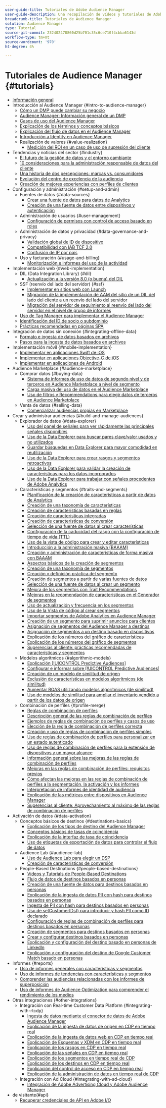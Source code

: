 ```yaml
---
user-guide-title: Tutoriales de Adobe Audience Manager
user-guide-description: Una recopilación de vídeos y tutoriales de Adobe Analytics.
breadcrumb-title: Tutoriales de Audience Manager
solution: Audience Manager
type: Tutorial
source-git-commit: 232402478860d25b701c35c6ce710f4cbba6143d
workflow-type: tm+mt
source-wordcount: '970'
ht-degree: 4%

---
```



# Tutoriales de Audience Manager {#tutorials}

+ [Información general](overview.md)
+ Introducción al Audience Manager {#intro-to-audience-manager}
   + [Cómo un DMP puede cambiar su negocio](intro-to-audience-manager/how-a-dmp-can-change-your-business.md)
   + [Audience Manager: Información general de un DMP](intro-to-audience-manager/audience-manager-overview-of-a-dmp.md)
   + [Casos de uso del Audience Manager](intro-to-audience-manager/audience-manager-use-cases.md)
   + [Explicación de los términos y conceptos básicos](intro-to-audience-manager/understanding-basic-terms-and-concepts-in-audience-manager.md)
   + [Explicación del flujo de datos en el Audience Manager](intro-to-audience-manager/understanding-the-data-flow-in-audience-manager.md)
   + [Introducción a Identity en Audience Manager](intro-to-audience-manager/introduction-to-identity-in-audience-manager.md)
   + Realización de valores {#value-realization}
      + [Medición del ROI en un caso de uso de supresión del cliente](intro-to-audience-manager/value-realization/measuring-roi-in-a-customer-suppression-use-case.md)
+ Tendencias y noticias del sector {#industry}
   + [El futuro de la gestión de datos y el entorno cambiante](https://experienceleague.adobe.com/docs/platform-learn/tutorials/industry/the-future-of-data-management-and-the-changing-environment.html)
   + [10 consideraciones para la administración responsable de datos del cliente](https://experienceleague.adobe.com/docs/platform-learn/tutorials/privacy/ten-considerations-for-responsible-customer-data-management.html)
   + [Una historia de dos percepciones: marcas vs. consumidores](https://experienceleague.adobe.com/docs/platform-learn/tutorials/industry/brands-vs-consumers.html)
   + [Evolución del centro de excelencia de la audiencia](https://experienceleague.adobe.com/docs/platform-learn/tutorials/industry/evolving-your-audience-center-of-excellence.html)
   + [Creación de mejores experiencias con perfiles de clientes](https://experienceleague.adobe.com/docs/platform-learn/tutorials/industry/building-better-experiences-with-customer-profiles.html)
+ Configuración y administración {#setup-and-admin}
   + Fuentes de datos {#data-sources}
      + [Crear una fuente de datos para datos de Analytics](setup-and-admin/data-sources/create-a-data-source-for-analytics-data.md)
      + [Creación de una fuente de datos entre dispositivos y autenticación](setup-and-admin/data-sources/creating-a-cross-device-data-source-and-authenticating.md)
   + Administración de usuarios {#user-management}
      + [Configuración de permisos con control de acceso basado en roles](setup-and-admin/user-management/setting-permissions-with-role-based-access-control.md)
   + Administración de datos y privacidad {#data-governance-and-privacy}
      + [Validación global de ID de dispositivo](setup-and-admin/data-governance-and-privacy/global-device-id-validation.md)
      + [Compatibilidad con IAB TCF 2.0](setup-and-admin/data-governance-and-privacy/iab-tcf-support.md)
      + [Confusión de IP por país](setup-and-admin/data-governance-and-privacy/ip-obfuscation-by-country.md)
   + Uso y facturación {#usage-and-billing}
      + [Monitorización e informes del uso de la actividad](setup-and-admin/usage-and-billing/monitoring-and-reporting-on-activity-usage.md)
+ Implementación web {#web-implementation}
   + DIL (Data Integration Library) {#dil}
      + [Actualización a la versión 8.0 (o buena) del DIL](web-implementation/dil/updating-to-dil-version-8-0-or-greater.md)
   + SSF (reenvío del lado del servidor) {#ssf}
      + [Implementar en sitios web con Launch](https://experienceleague.adobe.com/docs/launch-learn/implementing-in-websites-with-launch/index.html?lang=en)
      + [Migración de la implementación de AAM del sitio de un DIL del lado del cliente a un reenvío del lado del servidor](web-implementation/ssf/migrating-your-site-implementation-from-client-side-dil-to-server-side-forwarding.md)
      + [Migración del servidor de seguimiento al reenvío del lado del servidor en el nivel de grupo de informes](web-implementation/ssf/migrating-from-tracking-server-to-report-suite-level-server-side-forwarding.md)
   + [Uso de Tag Manager para implementar el Audience Manager](web-implementation/using-tag-managers-to-implement-audience-manager.md)
   + [Identificación del ID de socio o subdominio](web-implementation/how-to-identify-your-partner-id-or-subdomain.md)
   + [Prácticas recomendadas en páginas SPA](web-implementation/using-best-practices-on-spa-pages-when-sending-data-to-aam.md)
+ Integración de datos sin conexión {#integrating-offline-data}
   + [Formato e ingesta de datos basados en archivos](integrating-offline-data/formatting-and-ingesting-file-based-data.md)
   + [Pasos para la ingesta de datos basados en archivos](integrating-offline-data/steps-for-ingesting-file-based-data.md)
+ Implementación móvil {#mobile-implementation}
   + [Implementar en aplicaciones Swift de iOS](https://experienceleague.adobe.com/docs/launch-learn/implementing-in-mobile-ios-swift-apps-with-launch/index.html?lang=en)
   + [Implementar en aplicaciones Objective-C de iOS](https://experienceleague.adobe.com/docs/launch-learn/implementing-in-mobile-ios-objective-c-apps-with-launch/index.html?lang=en)
   + [Implementar en aplicaciones de Android](https://experienceleague.adobe.com/docs/launch-learn/implementing-in-mobile-android-apps-with-launch/index.html?lang=en)
+ Audience Marketplace {#audience-marketplace}
   + Comprar datos {#buying-data}
      + [Sistema de informes de uso de datos de segundo nivel y de terceros en Audience Marketplace a nivel de segmento](audience-marketplace/buying-data/reporting-2nd-and-3rd-party-data-usage-in-the-audience-marketplace-at-the-segment-level.md)
      + [Carga masiva del uso de datos en el Audience Marketplace](audience-marketplace/buying-data/bulk-uploading-data-usage-into-the-audience-marketplace.md)
      + [Uso de filtros y Recommendations para elegir datos de terceros en Audience Marketplace](audience-marketplace/buying-data/using-filters-and-recommendations-to-choose-3rd-party-data-in-audience-marketplace.md)
   + Venta de datos {#selling-data}
      + [Comercializar audiencias propias en Marketplace](audience-marketplace/selling-data/commercialize-owned-audiences-on-marketplace.md)
+ Crear y administrar audiencias {#build-and-manage-audiences}
   + Explorador de datos {#data-explorer}
      + [Uso del panel de señales para ver rápidamente las principales señales disponibles](build-and-manage-audiences/data-explorer/using-the-signals-dashboard-to-quickly-view-top-available-signals.md)
      + [Uso de la Data Explorer para buscar pares clave/valor usados y no utilizados](build-and-manage-audiences/data-explorer/using-data-explorer-to-search-for-used-and-unused-key-value-pairs.md)
      + [Guardar búsquedas en Data Explorer para mayor comodidad en reutilización](build-and-manage-audiences/data-explorer/saving-searches-in-data-explorer-for-convenience-in-re-use.md)
      + [Uso de la Data Explorer para crear rasgos y segmentos retroactivos](build-and-manage-audiences/data-explorer/using-data-explorer-to-create-retroactive-traits-and-segments.md)
      + [Uso de la Data Explorer para validar la creación de características para los datos incorporados](build-and-manage-audiences/data-explorer/using-data-explorer-to-validate-trait-creation-for-your-onboarded-data.md)
      + [Uso de la Data Explorer para trabajar con señales procedentes de Adobe Analytics](build-and-manage-audiences/data-explorer/using-data-explorer-to-work-with-signals-coming-from-adobe-analytics.md)
   + Características y segmentos {#traits-and-segments}
      + [Planificación de la creación de características a partir de datos de Analytics](build-and-manage-audiences/traits-and-segments/planning-trait-creation-from-analytics-data.md)
      + [Creación de una taxonomía de características](build-and-manage-audiences/traits-and-segments/creating-a-trait-taxonomy.md)
      + [Creación de características basadas en reglas](build-and-manage-audiences/traits-and-segments/creating-rule-based-traits.md)
      + [Creación de características integradas](build-and-manage-audiences/traits-and-segments/creating-onboarded-traits.md)
      + [Creación de características de conversión](build-and-manage-audiences/traits-and-segments/creating-conversion-traits.md)
      + [Selección de una fuente de datos al crear características](build-and-manage-audiences/traits-and-segments/choosing-a-data-source-when-creating-traits.md)
      + [Configuración de la caducidad del rasgo con la configuración de tiempo de vida (TTL)](build-and-manage-audiences/traits-and-segments/configuring-trait-expiration-with-the-time-to-live-ttl-setting.md)
      + [Uso de la vista de código para crear y editar características](build-and-manage-audiences/traits-and-segments/using-code-view-to-create-and-edit-traits.md)
      + [Introducción a la administración masiva (BAAAM)](build-and-manage-audiences/traits-and-segments/introduction-to-bulk-management-baaam.md)
      + [Creación y administración de características de forma masiva con BAAAM](build-and-manage-audiences/traits-and-segments/creating-and-managing-traits-in-bulk-with-baaam.md)
      + [Aspectos básicos de la creación de segmentos](build-and-manage-audiences/traits-and-segments/the-basics-of-creating-segments.md)
      + [Creación de una taxonomía de segmentos](build-and-manage-audiences/traits-and-segments/creating-a-segment-taxonomy.md)
      + [Creación y definición práctica del segmento](build-and-manage-audiences/traits-and-segments/practical-segment-definition-and-creation.md)
      + [Creación de segmentos a partir de varias fuentes de datos](build-and-manage-audiences/traits-and-segments/creating-segments-from-multiple-data-sources.md)
      + [Selección de una fuente de datos al crear un segmento](build-and-manage-audiences/traits-and-segments/choosing-a-data-source-when-creating-a-segment.md)
      + [Mejora de los segmentos con Trait Recommendations](build-and-manage-audiences/traits-and-segments/enhancing-your-segments-with-trait-recommendations.md)
      + [Mejoras en la recomendación de características en el Generador de segmentos](build-and-manage-audiences/traits-and-segments/trait-recommendation-enhancements-in-the-segment-builder.md)
      + [Uso de actualización y frecuencia en los segmentos](build-and-manage-audiences/traits-and-segments/using-recency-and-frequency-in-segments.md)
      + [Uso de la Vista de código al crear segmentos](build-and-manage-audiences/traits-and-segments/using-code-view-when-building-segments.md)
      + [Importar segmentos de Adobe Analytics en Audience Manager](build-and-manage-audiences/traits-and-segments/import-aa-segments-into-aam.md)
      + [Creación de un segmento para suprimir anuncios para clientes](build-and-manage-audiences/traits-and-segments/building-a-segment-to-suppress-ads-to-customers.md)
      + [Asignación de segmentos del Audience Manager a destinos](build-and-manage-audiences/traits-and-segments/mapping-audience-manager-segments-to-destinations.md)
      + [Asignación de segmentos a un destino basado en dispositivos](build-and-manage-audiences/traits-and-segments/mapping-segments-to-a-device-based-destination.md)
      + [Explicación de los números del gráfico de características](build-and-manage-audiences/traits-and-segments/understanding-numbers-in-the-trait-graph.md)
      + [Explicación de los números del gráfico de segmentos](build-and-manage-audiences/traits-and-segments/understanding-numbers-in-the-segment-graph.md)
      + [Sugerencias al cliente: prácticas recomendadas de características y segmentos](build-and-manage-audiences/traits-and-segments/customer-tips-traits-and-segments-best-practices.md)
   + Modelos algorítmicos {#algorithmic-models}
      + [Explicación [!UICONTROL Predictive Audiences]](build-and-manage-audiences/algorithmic-models/understanding-predictive-audiences.md)
      + [Configurar e informar sobre [!UICONTROL Predictive Audiences]](build-and-manage-audiences/algorithmic-models/configure-and-report-on-predictive-audiences.md)
      + [Creación de un modelo de similitud de origen](build-and-manage-audiences/algorithmic-models/creating-a-first-party-look-alike-model.md)
      + [Exclusión de características en modelos algorítmicos (de similitud)](build-and-manage-audiences/algorithmic-models/excluding-traits-in-algorithmic-look-alike-models.md)
      + [Aumentar ROAS utilizando modelos algorítmicos (de similitud)](build-and-manage-audiences/algorithmic-models/increase-roas-by-using-algorithmic-look-alike-models.md)
      + [Uso de modelos de similitud para ampliar el inventario vendido a partir de los datos de origen](build-and-manage-audiences/algorithmic-models/using-look-alike-models-to-extend-sold-out-inventory-from-your-1st-party-data.md)
   + Combinación de perfiles {#profile-merge}
      + [Reglas de combinación de perfiles](build-and-manage-audiences/profile-merge/profile-merge.md)
      + [Descripción general de las reglas de combinación de perfiles](build-and-manage-audiences/profile-merge/overview-of-profile-merge-rules.md)
      + [Ejemplos de reglas de combinación de perfiles y casos de uso](build-and-manage-audiences/profile-merge/profile-merge-rule-examples-and-use-cases.md)
      + [Elección de la regla de combinación de perfiles correcta](build-and-manage-audiences/profile-merge/choosing-the-right-profile-merge-rule.md)
      + [Creación y uso de reglas de combinación de perfiles simples](build-and-manage-audiences/profile-merge/creating-and-using-simple-profile-merge-rules.md)
      + [Uso de reglas de combinación de perfiles para personalizar en un estado autenticado](build-and-manage-audiences/profile-merge/using-profile-merge-rules-to-personalize-in-an-authenticated-state.md)
      + [Uso de reglas de combinación de perfiles para la extensión de dispositivos y un mayor alcance](build-and-manage-audiences/profile-merge/using-profile-merge-rules-for-device-extension-and-increased-reach.md)
      + [Información general sobre las mejoras de las reglas de combinación de perfiles](build-and-manage-audiences/profile-merge/overview-of-profile-merge-rule-enhancements.md)
      + [Mejoras en las reglas de combinación de perfiles: requisitos previos](build-and-manage-audiences/profile-merge/profile-merge-rule-enhancements-pre-requisites.md)
      + [Cómo afectan las mejoras en las reglas de combinación de perfiles a la segmentación, la activación y los informes](build-and-manage-audiences/profile-merge/how-profile-merge-rule-enhancements-impact-segmentation-activation-and-reporting.md)
      + [Interpretación de informes de identidad de audiencia](build-and-manage-audiences/profile-merge/interpret-audience-identity-reporting.md)
      + [Explicación de las métricas entre dispositivos en Audience Manager](build-and-manage-audiences/profile-merge/understanding-cross-device-metrics-in-audience-manager.md)
      + [Sugerencias al cliente: Aprovechamiento al máximo de las reglas de combinación de perfiles](build-and-manage-audiences/profile-merge/customer-tips-getting-the-most-out-of-profile-merge-rules.md)
+ Activación de datos {#data-activation}
   + Conceptos básicos de destinos {#destinations-basics}
      + [Explicación de los tipos de destino del Audience Manager](data-activation/destinations-basics/understanding-audience-manager-destination-types.md)
      + [Conceptos básicos de tasas de coincidencia](data-activation/destinations-basics/understanding-match-rates.md)
      + [Explicación de la interfaz de tasa de coincidencia](data-activation/destinations-basics/understanding-the-match-rate-interface-in-audience-manager.md)
      + [Uso de etiquetas de exportación de datos para controlar el flujo de datos](data-activation/destinations-basics/using-data-export-labels-to-control-data-flow.md)
   + Audience Lab {#audience-lab}
      + [Uso de Audience Lab para elegir un DSP](data-activation/audience-lab/using-audience-lab-to-choose-a-dsp.md)
      + [Creación de características de conversión](https://experienceleague.adobe.com/docs/audience-manager-learn/tutorials/build-and-manage-audiences/traits-and-segments/creating-conversion-traits.html)
   + People-Based Destinations {#people-based-destinations}
      + [Vídeos y Tutorials de People-Based Destinations](data-activation/people-based-destinations/pbd.md)
      + [Flujo de datos de destinos basados en personas](data-activation/people-based-destinations/people-based-destinations-data-flow.md)
      + [Creación de una fuente de datos para destinos basados en personas](data-activation/people-based-destinations/creating-a-data-source-for-people-based-destinations.md)
      + [Explicación de la ingesta de datos PII con hash para destinos basados en personas](data-activation/people-based-destinations/understanding-hashed-pii-data-ingestion-for-people-based-destinations.md)
      + [Ingesta de PII con hash para destinos basados en personas](data-activation/people-based-destinations/ingesting-hashed-pii-for-people-based-destinations.md)
      + [Uso de setCustomerIDs() para introducir y hash PII como ID declarado](data-activation/people-based-destinations/using-setcustomerids-to-ingest-and-hash-pii-as-a-declared-id.md)
      + [Configuración de reglas de combinación de perfiles para destinos basados en personas](data-activation/people-based-destinations/configuring-profile-merge-rules-for-people-based-destinations.md)
      + [Creación de segmentos para destinos basados en personas](data-activation/people-based-destinations/creating-segments-for-people-based-destinations.md)
      + [Crear y configurar destinos basados en personas](data-activation/people-based-destinations/create-and-configure-people-based-destinations.md)
      + [Explicación y configuración del destino basado en personas de LinkedIn](data-activation/people-based-destinations/understanding-and-configuring-the-linkedin-pbd.md)
      + [Explicación y configuración del destino de Google Customer Match basado en personas](data-activation/people-based-destinations/understanding-and-configuring-the-google-customer-match-pbd.md)
+ Informes {#reports}
   + [Uso de informes generales con características y segmentos](reports/using-general-reports-with-traits-and-segments.md)
   + [Uso de informes de tendencias con características y segmentos](reports/using-trended-reports-with-traits-and-segments.md)
   + [Comprender las audiencias relacionadas con los informes de superposición](reports/understand-related-audiences-with-overlap-reports.md)
   + [Uso de informes de Audience Optimization para comprender el rendimiento de los medios](reports/using-audience-optimization-reports-to-understand-media-performance.md)
+ Otras integraciones {#other-integrations}
   + Integración con Real-time Customer Data Platform {#integrating-with-rtcdp}
      + [Ingesta de datos mediante el conector de datos de Adobe Audience Manager](https://experienceleague.adobe.com/docs/platform-learn/tutorials/sources/ingest-data-from-aam.html?lang=en#sources)
      + [Explicación de la ingesta de datos de origen en CDP en tiempo real](other-integrations/integrating-with-rtcdp/rtcdp-1pd-ingestion-for-aam-users.md)
      + [Explicación de la ingesta de datos web en CDP en tiempo real](other-integrations/integrating-with-rtcdp/rtcdp-web-ingestion-for-aam-users.md)
      + [Explicación de Esquemas y XDM en CDP en tiempo real](other-integrations/integrating-with-rtcdp/rtcdp-schemas-xdm-for-aam-users.md)
      + [Explicación de los rasgos en CDP en tiempo real](other-integrations/integrating-with-rtcdp/rtcdp-traits-for-aam-users.md)
      + [Explicación de las señales en CDP en tiempo real](other-integrations/integrating-with-rtcdp/rtcdp-signals-for-aam-users.md)
      + [Explicación de los segmentos en tiempo real de CDP](other-integrations/integrating-with-rtcdp/rtcdp-segments-for-aam-users.md)
      + [Explicación de los destinos en CDP en tiempo real](other-integrations/integrating-with-rtcdp/rtcdp-destinations-for-aam-users.md)
      + [Explicación del control de acceso en CDP en tiempo real](other-integrations/integrating-with-rtcdp/rtcdp-access-control-for-aam-users.md)
      + [Explicación de la administración de datos en tiempo real de CDP](other-integrations/integrating-with-rtcdp/rtcdp-data-gov-for-aam-users.md)
   + Integración con Ad Cloud {#integrating-with-ad-cloud}
      + [Integración de Adobe Advertising Cloud y Adobe Audience Manager](other-integrations/integrating-with-ad-cloud/advertising-cloud-and-audience-manager-integration.md)
+ de visitante{#api}
   + [Recuperar credenciales de API en Adobe I/O](api/retrieve-api-credentials-in-adobe-io.md)
